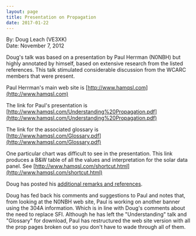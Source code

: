 ```yaml
---
layout: page
title: Presentation on Propagation
date: 2017-01-22
---
```


By: Doug Leach (VE3XK)  
Date: November 7, 2012

Doug's talk was based on a presentation by Paul Herrman (N0NBH) but highly annotated by himself, based
on extensive research from the listed references. This talk stimulated considerable discussion from
the WCARC members that were present.

Paul Herrman's main web site is [http://www.hamqsl.com](http://www.hamqsl.com)

The link for Paul's presentation is [http://www.hamqsl.com/Understanding%20Propagation.pdf](http://www.hamqsl.com/Understanding%20Propagation.pdf)

The link for the associated glossary is [http://www.hamqsl.com/Glossary.pdf](http://www.hamqsl.com/Glossary.pdf)

One particular chart was difficult to see in the presentation.
This link produces a B&W table of all the values and interpretation for the solar data panel.
See [http://www.hamqsl.com/shortcut.html](http://www.hamqsl.com/shortcut.html)

Doug has posted his [additional remarks and references](ve3xk_supp_20121107.pdf).

Doug has fed back his comments and suggestions to Paul and notes that, from looking at the N0NBH web site, Paul is working on another banner using the 304A information.
Which is in line with Doug's comments about the need to replace SFI. Although he has left
the "Understanding" talk and "Glossary" for download, Paul has restructured the web site version with all the prop
pages broken out so you don't have to wade through all of them.
